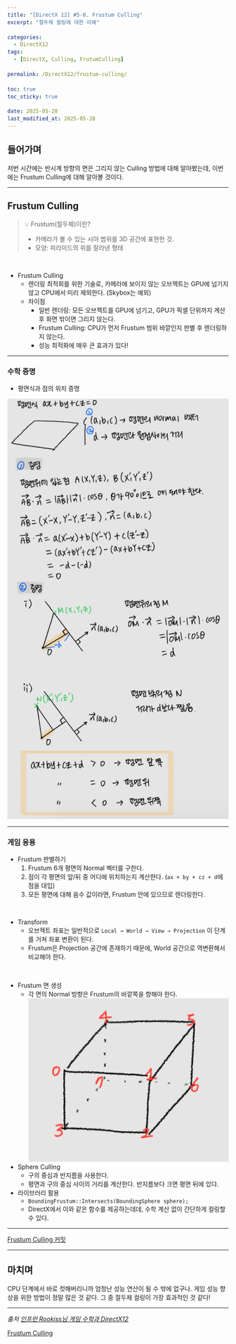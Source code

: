 ```yaml
---
title: "[DirectX 12] #5-8. Frustum Culling"
excerpt: "절두체 컬링에 대한 이해"

categories:
  - DirectX12
tags:
  - [DirectX, Culling, FrutumCulling]

permalink: /DirectX12/frustum-culling/

toc: true
toc_sticky: true

date: 2025-05-28
last_modified_at: 2025-05-28
---
```


## 들어가며

저번 시간에는 반시계 방향의 면은 그리지 않는 Culling 방법에 대해 알아봤는데, 이번에는 Frustum Culling에 대해 알아볼 것이다.

---

## Frustum Culling

> 💡 Frustum(절두체)이란?
>
> - 카메라가 볼 수 있는 시야 범위를 3D 공간에 표현한 것.
> - 모양: 피라미드의 위를 잘라낸 형태

&nbsp;

- Frustum Culling
    - 렌더링 최적회를 위한 기술로, 카메라에 보이지 않는 오브젝트는 GPU에 넘기지 않고 CPU에서 미리 제외한다. (Skybox는 예외)
    - 차이점
        - 일반 렌더링: 모든 오브젝트를 GPU에 넘기고, GPU가 픽셀 단위까지 계산 후 화면 밖이면 그리지 않는다.
        - Frustum Culling: CPU가 먼저 Frustum 범위 바깥인지 판별 후 렌더링하지 않는다.
        - 성능 최적화에 매우 큰 효과가 있다!

---

### 수학 증명

- 평면식과 점의 위치 증명 

![증명](/assets/images/post_img/directx/FrustumMath.jpg)

---

### 게임 응용

- Frustum 판별하기
    1. Frustum 6개 평면의 Normal 벡터를 구한다.
    2. 점이 각 평면의 앞/뒤 중 어디에 위치하는지 계산한다. (`ax + by + cz + d`에 점을 대입)
    3. 모든 평면에 대해 음수 값이라면, Frustum 안에 있으므로 렌더링한다.

&nbsp;

- Transform
    - 오브젝트 좌표는 일반적으로 `Local → World → View → Projection` 이 단계를 거쳐 좌표 변환이 된다.
    - Frustum은 Projection 공간에 존재하기 때문에, World 공간으로 역변환해서 비교해야 한다.

&nbsp;

- Frustum 면 생성
    - 각 면의 Normal 방향은 Frustum의 바깥쪽을 향해야 한다.
        ![Frustum](/assets/images/post_img/directx/FrustumCube.jpg)
- Sphere Culling
    - 구의 중심과 반지름을 사용한다.
    - 평면과 구의 중심 사이의 거리를 계산한다. 반지름보다 크면 평면 뒤에 있다. 
- 라이브러리 활용
    - `BoundingFrustum::Intersects(BoundingSphere sphere);`
    - DirectX에서 이와 같은 함수를 제공하는데데, 수학 계산 없이 간단하게 컬링할 수 있다.

---

[Frustum Culling 커밋](https://github.com/chaeeun-dev/DirectX12/commit/7835b84b6b889a3afe8f89253f1bdb959ba3dd6c)

---

## 마치며

CPU 단계에서 바로 컷해버리니까 엄청난 성능 연산이 될 수 밖에 없구나. 게임 성능 향상을 위한 방법이 정말 많은 것 같다. 그 중 절두체 컬링이 가장 효과적인 것 같다!

---

*출처* 
*[인프런 Rookiss님 게임 수학과 DirectX12](https://www.inflearn.com/course/%EC%96%B8%EB%A6%AC%EC%96%BC-3d-mmorpg-2/dashboard)*

[Frustum Culling](https://gamedev.net/tutorials/programming/general-and-gameplay-programming/)